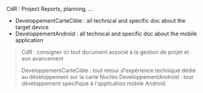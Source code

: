 CdR : Project Reports, planning, ...
- DeveloppementCarteCible : all technical and specific doc about the target device
- DeveloppementAndroid : all technical and specific doc about the mobile application

>CdR : consigner ici tout document associé à la gestion de projet et son avancement
> 
> DeveloppementCarteCible : tout retour d'expérience technique dédié au développement sur la carte Nucléo
> DeveloppementAndroid : tout développement spécifique à l'application mobile Androïd.
